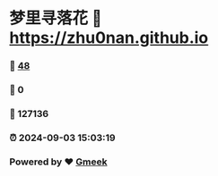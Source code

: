 # 梦里寻落花 :link: https://zhu0nan.github.io 
### :page_facing_up: [48](https://zhu0nan.github.io/tag.html) 
### :speech_balloon: 0 
### :hibiscus: 127136 
### :alarm_clock: 2024-09-03 15:03:19 
### Powered by :heart: [Gmeek](https://github.com/Meekdai/Gmeek)
